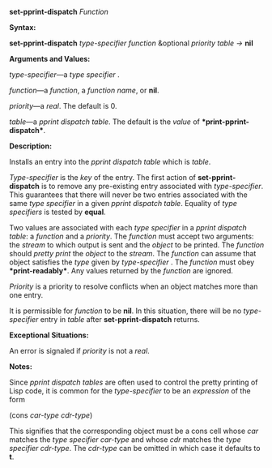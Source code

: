 **set-pprint-dispatch** *Function* 



**Syntax:** 



**set-pprint-dispatch** *type-specifier function* &amp;optional *priority table →* **nil** 



**Arguments and Values:** 



*type-specifier*—a *type specifier* . 



*function*—a *function*, a *function name*, or **nil**. 



*priority*—a *real*. The default is 0. 



*table*—a *pprint dispatch table*. The default is the *value* of **\*print-pprint-dispatch\***. 



 



 



**Description:** 



Installs an entry into the *pprint dispatch table* which is *table*. 



*Type-specifier* is the *key* of the entry. The first action of **set-pprint-dispatch** is to remove any pre-existing entry associated with *type-specifier*. This guarantees that there will never be two entries associated with the same *type specifier* in a given *pprint dispatch table*. Equality of *type specifiers* is tested by **equal**. 



Two values are associated with each *type specifier* in a *pprint dispatch table*: a *function* and a *priority*. The *function* must accept two arguments: the *stream* to which output is sent and the *object* to be printed. The *function* should *pretty print* the *object* to the *stream*. The *function* can assume that object satisfies the *type* given by *type-specifier* . The *function* must obey **\*print-readably\***. Any values returned by the *function* are ignored. 



*Priority* is a priority to resolve conflicts when an object matches more than one entry. 



It is permissible for *function* to be **nil**. In this situation, there will be no *type-specifier* entry in *table* after **set-pprint-dispatch** returns. 



**Exceptional Situations:** 



An error is signaled if *priority* is not a *real*. 



**Notes:** 



Since *pprint dispatch tables* are often used to control the pretty printing of Lisp code, it is common for the *type-specifier* to be an *expression* of the form 



(cons *car-type cdr-type*) 



This signifies that the corresponding object must be a cons cell whose *car* matches the *type specifier car-type* and whose *cdr* matches the *type specifier cdr-type*. The *cdr-type* can be omitted in which case it defaults to **t**. 



